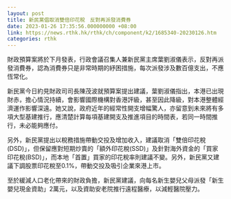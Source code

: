 ```yaml
---
layout: post
title: 新民黨倡取消雙倍印花稅　反對再派發消費券
date: 2023-01-26 17:35:56.000000000 +08:00
link: https://news.rthk.hk/rthk/ch/component/k2/1685340-20230126.htm
categories: rthk
---
```


財政預算案將於下月發表，行政會議召集人兼新民黨主席葉劉淑儀表示，反對再派發消費券，認為消費券只是非常時期的紓困措施，每次派發涉及數百億支出，不應恆常化。

新民黨今日約見財政司司長陳茂波就預算案提出建議，葉劉淑儀指出，本港已出現財赤，擔心情況持續，會影響國際機構對香港評級，甚至因此降級，對本港整體經濟運作影響深遠。她又說，政府近年的經常性開支增幅驚人，亦留意到未來將有多項大型基建推行，應清楚計算每項基建開支及推進項目的時間表，若同一時間推行，未必能夠應付。

另外，新民黨提出以稅務措施帶動交投及增加收入，建議取消「雙倍印花稅(DSD)」，但保留應對短期炒賣的「額外印花稅(SSD)」及針對海外資金的「買家印花稅(BSD)」，而本地「首置」買家的印花稅率則建議不變。另外，新民黨又建議下調股票印花稅至0.1%，帶動交投及吸引企業來港上市。

至於緩減人口老化帶來的財政負擔，新民黨建議，向每名新生嬰兒父母派發「新生嬰兒現金資助」2萬元，以及資助安老院推行遠程醫療，以減輕醫院壓力。
